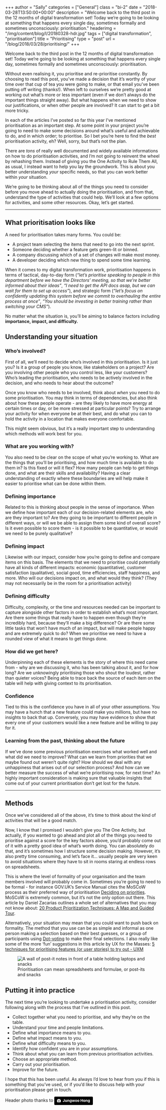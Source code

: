 +++
author = "Sally"
categories = ["General"]
class = "bi-2"
date = "2018-03-28T13:50:00+00:00"
description = "Welcome back to the third post in the 12 months of digital transformation set! Today we’re going to be looking at something that happens every single day, sometimes formally and sometimes unconsciously: prioritisation."
headerimg = "/img/content/blog/l/20180328-hdr.jpg"
tags = ["digital transformation", "prioritisation"]
title = "Prioritising"
type = "post"
url = "/blog/2018/03/28/prioritising/"
+++

<p class="lede">Welcome back to the third post in the 12 months of digital transformation set! Today we’re going to be looking at something that happens every single day, sometimes formally and sometimes unconsciously: prioritisation.</p>

Without even realising it, you prioritise and re-prioritise constantly. By choosing to read this post, you’ve made a decision that it’s worthy of your time over that cup of tea you were going to make, or that email you’ve been putting off writing (thanks!). When left to ourselves we’re pretty good at working out what’s more or less important (even if we don’t always do the important things straight away). But what happens when we need to show our justifications, or when other people are involved? It can start to get a bit more tricky.

In each of the articles I’ve posted so far this year I’ve mentioned prioritisation as an important step. At some point in your project you’re going to need to make some decisions around what’s useful and achievable to do, and in which order; to prioritise. So I bet you’re here to find the _best_ prioritisation activity, eh? Well, sorry, but that’s not the plan.

There are *tons* of really well documented and widely available informations on how to do prioritisation activities, and I’m not going to reinvent the wheel by rehashing them. Instead of giving you the One Activity to Rule Them All, as usual, I instead want to help you lay the groundwork. This is about you better understanding *your* specific needs, so that you can work better within *your* situation.

We’re going to be thinking about all of the things you need to consider before you move ahead to actually doing the prioritisation, and from that, understand the type of activities that could help.  We’ll look at a few options for activities, and some other resources. Okay, let’s get started.

<hr class="hr-content" />

## What prioritisation looks like
A need for prioritisation takes many forms. You could be:

* A project team selecting the items that need to go into the next sprint.
* Someone deciding whether a feature gets green-lit or binned.
* A company discussing which of a set of changes will make most money.
* A developer deciding which new thing to spend some time learning.

When it comes to my digital transformation work, prioritisation happens in terms of tactical, day-to-day form (_“let’s prioritise speaking to people in this department before we have the Directors’ meeting, so that we’re better informed about their ideas”_, _“I need to get the API docs asap, but we can wait for them to set up access”_), and strategic form (_“let’s focus on confidently updating this system before we commit to overhauling the entire process at once”_, _“You should be investing in better training rather than switching your CMS”_).

No matter what the situation is, you’ll be aiming to balance factors including **importance, impact, and difficulty.**

## Understanding your situation
### Who’s involved?
First of all, we’ll need to decide who’s involved in this prioritisation. Is it just you? Is it a group of people you know, like stakeholders on a project? Are you involving other people who you control less, like your customers? Who’s leading the prioritisation, who needs to be actively involved in the decision, and who needs to hear about the outcome?

Once you know who needs to be involved, think about _when_ you need to do some prioritisation. You may think in terms of dependencies, but also think about how these people operate - are they likely to have more energy at certain times or day, or be more stressed at particular points? Try to arrange your activity for when everyone be at their best, and do what you can to hold the activity in a location that makes everyone comfortable.

This might seem obvious, but it’s a really important step to understanding which methods will work best for you.

### What are you working with?
You also need to be clear on the scope of what you’re working to. What are the things that you’ll be prioritising, and how much time is available to do them in? Is this fixed or will it flex? How many people can help to get things done, and what are their skills and availability? Having a clear understanding of exactly where these boundaries are will help make it easier to prioritise what can be done within them.

### Defining importance
Related to this is thinking about people in the sense of importance. When we define how important each of our decision-related elements are, _who_ are they important to? Are they going to be important to different people in different ways, or will we be able to assign them some kind of overall score? Is it even possible to score them - is it possible to be quantitative, or would we need to be purely qualitative?

### Defining impact
Likewise with our impact, consider how you’re going to define and compare items on this basis. The elements that we need to prioritise could potentially have all kinds of different impacts: economic (quantitative), customer satisfaction (qualitative), social good, time efficiencies, staff happiness, and more. Who will our decisions impact on, and what would they think? (They may not necessarily be in the room for a prioritisation activity)

### Defining difficulty
Difficulty, complexity, or the time and resources needed can be important to capture alongside other factors in order to establish what’s most important. Are there some things that really have to happen even though they’re incredibly hard, because they’ll make a big difference? Or are there some little tasks that won’t have much of an impact, but will make people happy and are extremely quick to do? When we prioritise we need to have a rounded view of what it means to get things done.

### How did we get here?
Underpinning each of these elements is the story of where this need came from - why are we discussing it, who has been talking about it, and for how long? Are we unknowingly prioritising those who shout the loudest, rather than quieter voices? Being able to trace back the source of each item on the table will help with giving context to its prioritisation.

### Confidence
Tied to this is the confidence you have in all of your other assumptions. You may have a hunch that a new feature could make you millions, but have no insights to back that up. Conversely, you may have evidence to show that every one of your customers would like a new feature and be willing to pay for it.

### Learning from the past, thinking about the future
If we’ve done some previous prioritisation exercises what worked well and what did we need to improve? What can we learn from priorities that we maybe found out weren’t quite right? How should we deal with any unhappiness that arises out of our selection process? And how can we better measure the success of what we’re prioritising now, for next time? An highly important consideration is making sure that valuable insights that come out of your current prioritisation don’t get lost for the future.

<hr class="hr-content" />

## Methods
Once we’ve considered all of the above, it’s time to think about the kind of activities that will be a good match.

Now, I know that I promised I wouldn’t give you The One Activity, but actually, if you wanted to go ahead and plot all of the things you need to prioritise against a score for the key factors above, you’d probably come out of it with a pretty good idea of what’s worth doing. You can absolutely do that, and it’s sometimes how I structure some decision making. However, it’s also pretty time consuming, and let’s face it… usually people are very keen to avoid situations where they have to sit in rooms staring at endless rows on spreadsheets.

This is where the level of formality of your organisation and the team members involved will probably come in. Sometimes you’re going to need to be formal - for instance GOV.UK’s Service Manual cites the MoSCoW process as their preferred way of prioritisation [Deciding on priorities](https://www.gov.uk/service-manual/agile-delivery/deciding-on-priorities). MoSCoW is extremely common, but it’s not the only option out there. This article by Daniel Zacarias outlines a whole set of alternatives that you may not know about: [20 Product Prioritization Techniques: A Map and Guided Tour](https://foldingburritos.com/product-prioritization-techniques/).

Alternatively, your situation may mean that you could want to push back on formality. The method that you use can be as simple and informal as one person making a selection based on their best guesses, or a group of participants using [Dot-voting](https://en.wikipedia.org/wiki/Dot-voting) to make their final selections. I also really like some of the more ‘fun’ suggestions in this article by UX for the Masses: [5 techniques for prioritising features (or user stories) to try out - UXM](http://www.uxforthemasses.com/5-techniques-prioritising-features/)

<figure>
<img src="/img/content/blog/l/20180328-wall.jpg" alt="A wall of post-it notes in front of a table holding laptops and snacks" />
<figcaption>Prioritisation can mean spreadsheets and formulae, or post-its and snacks</figcaption>
</figure>

## Putting it into practice
The next time you’re looking to undertake a prioritisation activity, consider following along with the process that I’ve outlined in this post.

* Collect together what you need to prioritise, and why they’re on the table.
* Understand your time and people limitations.
* Define what importance means to you.
* Define what impact means to you.
* Define what difficulty means to you.
* Identify how confident you are in your assumptions.
* Think about what you can learn from previous prioritisation activities.
* Choose an appropriate method.
* Carry out your prioritisation.
* Improve for the future.

I hope that this has been useful. As always I’d love to hear from you if this is something that you’ve used, or if you’d like to discuss help with your prioritisation please get in touch.

Header photo thanks to
<a style="background-color:black;color:white;text-decoration:none;padding:4px 6px;font-family:-apple-system, BlinkMacSystemFont, &quot;San Francisco&quot;, &quot;Helvetica Neue&quot;, Helvetica, Ubuntu, Roboto, Noto, &quot;Segoe UI&quot;, Arial, sans-serif;font-size:12px;font-weight:bold;line-height:1.2;display:inline-block;border-radius:3px;" href="https://unsplash.com/@oowgnuj?utm_medium=referral&amp;utm_campaign=photographer-credit&amp;utm_content=creditBadge" target="_blank" rel="noopener noreferrer" title="Download free do whatever you want high-resolution photos from Jungwoo Hong"><span style="display:inline-block;padding:2px 3px;"><svg xmlns="http://www.w3.org/2000/svg" style="height:12px;width:auto;position:relative;vertical-align:middle;top:-1px;fill:white;" viewBox="0 0 32 32"><title>unsplash-logo</title><path d="M20.8 18.1c0 2.7-2.2 4.8-4.8 4.8s-4.8-2.1-4.8-4.8c0-2.7 2.2-4.8 4.8-4.8 2.7.1 4.8 2.2 4.8 4.8zm11.2-7.4v14.9c0 2.3-1.9 4.3-4.3 4.3h-23.4c-2.4 0-4.3-1.9-4.3-4.3v-15c0-2.3 1.9-4.3 4.3-4.3h3.7l.8-2.3c.4-1.1 1.7-2 2.9-2h8.6c1.2 0 2.5.9 2.9 2l.8 2.4h3.7c2.4 0 4.3 1.9 4.3 4.3zm-8.6 7.5c0-4.1-3.3-7.5-7.5-7.5-4.1 0-7.5 3.4-7.5 7.5s3.3 7.5 7.5 7.5c4.2-.1 7.5-3.4 7.5-7.5z"></path></svg></span><span style="display:inline-block;padding:2px 3px;">Jungwoo Hong</span></a>
